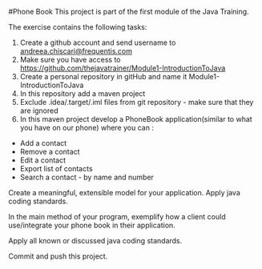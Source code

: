 #Phone Book
This project is part of the first module of the Java Training.

The exercise contains the following tasks:

1. Create a github account and send username to andreea.chiscari@frequentis.com
2. Make sure you have access to https://github.com/thejavatrainer/Module1-IntroductionToJava
3. Create a personal repository in gitHub and name it Module1-IntroductionToJava
4. In this repository add a maven project 
5. Exclude .idea/.target/.iml files from git repository - make sure that they are ignored
6. In this maven project develop a PhoneBook application(similar to what you have on our phone) where you can :
- Add a contact
- Remove a contact
- Edit a contact
- Export list of contacts
- Search a contact - by name and number

Create a meaningful, extensible model for your application.
Apply java coding standards.

In the main method of your program, exemplify how a client could use/integrate your phone book in their application.

Apply all known or discussed java coding standards.

Commit and push this project.
